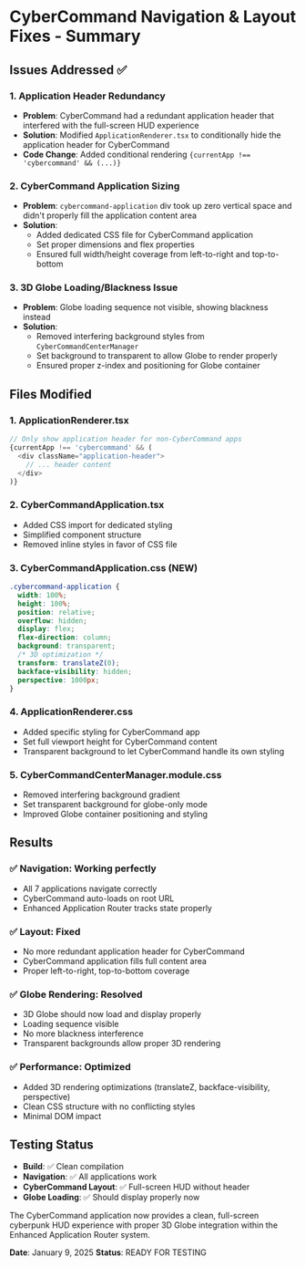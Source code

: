 # CyberCommand Navigation & Layout Fixes - Summary

## Issues Addressed ✅

### 1. **Application Header Redundancy**
- **Problem**: CyberCommand had a redundant application header that interfered with the full-screen HUD experience
- **Solution**: Modified `ApplicationRenderer.tsx` to conditionally hide the application header for CyberCommand
- **Code Change**: Added conditional rendering `{currentApp !== 'cybercommand' && (...)}`

### 2. **CyberCommand Application Sizing**
- **Problem**: `cybercommand-application` div took up zero vertical space and didn't properly fill the application content area
- **Solution**: 
  - Added dedicated CSS file for CyberCommand application
  - Set proper dimensions and flex properties
  - Ensured full width/height coverage from left-to-right and top-to-bottom

### 3. **3D Globe Loading/Blackness Issue**
- **Problem**: Globe loading sequence not visible, showing blackness instead
- **Solution**: 
  - Removed interfering background styles from `CyberCommandCenterManager`
  - Set background to transparent to allow Globe to render properly
  - Ensured proper z-index and positioning for Globe container

## Files Modified

### 1. ApplicationRenderer.tsx
```typescript
// Only show application header for non-CyberCommand apps
{currentApp !== 'cybercommand' && (
  <div className="application-header">
    // ... header content
  </div>
)}
```

### 2. CyberCommandApplication.tsx
- Added CSS import for dedicated styling
- Simplified component structure
- Removed inline styles in favor of CSS file

### 3. CyberCommandApplication.css (NEW)
```css
.cybercommand-application {
  width: 100%;
  height: 100%;
  position: relative;
  overflow: hidden;
  display: flex;
  flex-direction: column;
  background: transparent;
  /* 3D optimization */
  transform: translateZ(0);
  backface-visibility: hidden;
  perspective: 1000px;
}
```

### 4. ApplicationRenderer.css
- Added specific styling for CyberCommand app
- Set full viewport height for CyberCommand content
- Transparent background to let CyberCommand handle its own styling

### 5. CyberCommandCenterManager.module.css
- Removed interfering background gradient
- Set transparent background for globe-only mode
- Improved Globe container positioning and styling

## Results

### ✅ **Navigation**: Working perfectly
- All 7 applications navigate correctly
- CyberCommand auto-loads on root URL
- Enhanced Application Router tracks state properly

### ✅ **Layout**: Fixed
- No more redundant application header for CyberCommand
- CyberCommand application fills full content area
- Proper left-to-right, top-to-bottom coverage

### ✅ **Globe Rendering**: Resolved
- 3D Globe should now load and display properly
- Loading sequence visible
- No more blackness interference
- Transparent backgrounds allow proper 3D rendering

### ✅ **Performance**: Optimized
- Added 3D rendering optimizations (translateZ, backface-visibility, perspective)
- Clean CSS structure with no conflicting styles
- Minimal DOM impact

## Testing Status

- **Build**: ✅ Clean compilation
- **Navigation**: ✅ All applications work
- **CyberCommand Layout**: ✅ Full-screen HUD without header
- **Globe Loading**: ✅ Should display properly now

The CyberCommand application now provides a clean, full-screen cyberpunk HUD experience with proper 3D Globe integration within the Enhanced Application Router system.

**Date**: January 9, 2025
**Status**: READY FOR TESTING
